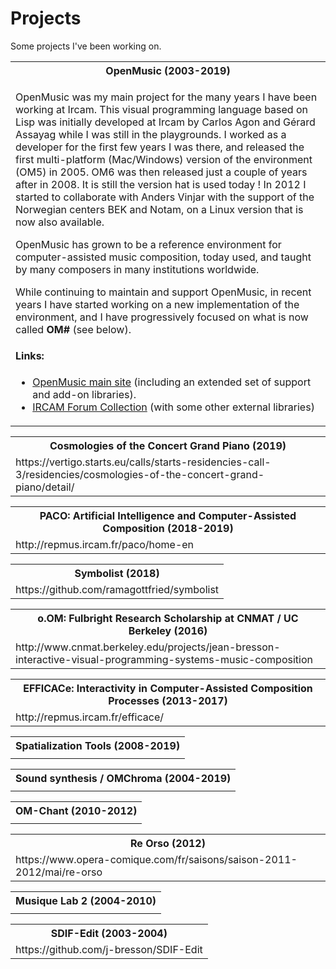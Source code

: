# Projects
Some projects I've been working on.

<table class="project">
<tr><th>OpenMusic (2003-2019)</th></tr>
<tr><td>

<p>
OpenMusic was my main project for the many years I have been working at Ircam. This visual programming language based on Lisp was initially developed at Ircam by Carlos Agon and Gérard Assayag while I was still in the playgrounds. I worked as a developer for the first few years I was there, and released the first multi-platform (Mac/Windows) version of the environment (OM5) in 2005. OM6 was then released just a couple of years after in 2008. It is still the version hat is used today ! In 2012 I started to collaborate with Anders Vinjar with the support of the Norwegian centers BEK and Notam, on a Linux version that is now also available.
</p>

<p>
OpenMusic has grown to be a reference environment for computer-assisted music composition, today used, and taught by many composers in many institutions worldwide.    
</p>

<p>
While continuing to maintain and support OpenMusic, in recent years I have started working on a new implementation of the environment, and I have progressively focused on what is now called <b>OM#</b> (see below). 
</p>

<h4>Links:</h4>
<ul>
	<li>
	<a href="http://openmusic-project.github.io/" target="_blank">OpenMusic main site</a> (including an extended set of support and add-on libraries). 
	</li>
<li>
	<a href="https://forum.ircam.fr/collections/detail/om-librairies/" target="_blank">IRCAM Forum Collection</a> (with some other external libraries)
</li>
</ul>

</td></tr></table>


<table class="project">
<tr><th> Cosmologies of the Concert Grand Piano (2019)</th></tr>
<tr><td>
https://vertigo.starts.eu/calls/starts-residencies-call-3/residencies/cosmologies-of-the-concert-grand-piano/detail/

</td></tr></table>

<table class="project">
<tr><th> PACO: Artificial Intelligence and Computer-Assisted Composition (2018-2019) </th></tr>
<tr><td>
http://repmus.ircam.fr/paco/home-en

</td></tr></table>

<table class="project">
<tr><th> Symbolist (2018) </th></tr>
<tr><td>
https://github.com/ramagottfried/symbolist

</td></tr></table>


<table class="project">
<tr><th> o.OM: Fulbright Research Scholarship at CNMAT / UC Berkeley (2016) </th></tr>
<tr><td>
http://www.cnmat.berkeley.edu/projects/jean-bresson-interactive-visual-programming-systems-music-composition
</td></tr></table>

<table class="project">
<tr><th> EFFICACe: Interactivity in Computer-Assisted Composition Processes (2013-2017) </th></tr>
<tr><td>
http://repmus.ircam.fr/efficace/
</td></tr></table>

<table class="project">
<tr><th> Spatialization Tools (2008-2019) </th></tr>
<tr><td>

</td></tr></table>

<table class="project">
<tr><th> Sound synthesis / OMChroma (2004-2019) </th></tr>
<tr><td>


</td></tr></table>

<table class="project">
<tr><th> OM-Chant (2010-2012) </th></tr>
<tr><td>


</td></tr></table>

<table class="project">
<tr><th> Re Orso (2012) </th></tr>
<tr><td>
https://www.opera-comique.com/fr/saisons/saison-2011-2012/mai/re-orso

</td></tr></table>

<table class="project">
<tr><th> Musique Lab 2 (2004-2010) </th></tr>
<tr><td>


</td></tr></table>


<table class="project">
<tr><th> SDIF-Edit (2003-2004) </th></tr>
<tr><td>
https://github.com/j-bresson/SDIF-Edit
</td></tr></table>

<!---
<table class="project">
<tr><th>  </th></tr>
<tr><td>
	

</td></tr></table>
-->